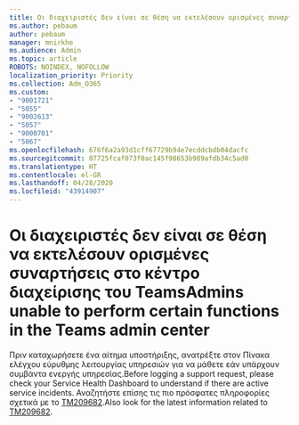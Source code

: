 ```yaml
---
title: Οι διαχειριστές δεν είναι σε θέση να εκτελέσουν ορισμένες συναρτήσεις στο κέντρο διαχείρισης του Teams
ms.author: pebaum
author: pebaum
manager: mnirkhe
ms.audience: Admin
ms.topic: article
ROBOTS: NOINDEX, NOFOLLOW
localization_priority: Priority
ms.collection: Adm_O365
ms.custom:
- "9001721"
- "5055"
- "9002613"
- "5057"
- "9000701"
- "5067"
ms.openlocfilehash: 676f6a2a93d1cff67729b94e7ecddcbdb04dacfc
ms.sourcegitcommit: 07725fcaf073f0ac145f98653b989afdb34c5ad0
ms.translationtype: HT
ms.contentlocale: el-GR
ms.lasthandoff: 04/28/2020
ms.locfileid: "43914907"
---
```

# <a name="admins-unable-to-perform-certain-functions-in-the-teams-admin-center"></a><span data-ttu-id="1aebb-102">Οι διαχειριστές δεν είναι σε θέση να εκτελέσουν ορισμένες συναρτήσεις στο κέντρο διαχείρισης του Teams</span><span class="sxs-lookup"><span data-stu-id="1aebb-102">Admins unable to perform certain functions in the Teams admin center</span></span>

<span data-ttu-id="1aebb-103">Πριν καταχωρήσετε ένα αίτημα υποστήριξης, ανατρέξτε στον Πίνακα ελέγχου εύρυθμης λειτουργίας υπηρεσιών για να μάθετε εάν υπάρχουν συμβάντα ενεργής υπηρεσίας.</span><span class="sxs-lookup"><span data-stu-id="1aebb-103">Before logging a support request, please check your Service Health Dashboard to understand if there are active service incidents.</span></span> <span data-ttu-id="1aebb-104">Αναζητήστε επίσης τις πιο πρόσφατες πληροφορίες σχετικά με το [TM209682](https://admin.microsoft.com/AdminPortal/Home/#/servicehealth?eventid=TM209682).</span><span class="sxs-lookup"><span data-stu-id="1aebb-104">Also look for the latest information related to [TM209682](https://admin.microsoft.com/AdminPortal/Home/#/servicehealth?eventid=TM209682).</span></span>

